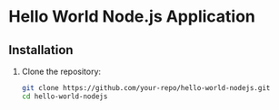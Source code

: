 # Hello World Node.js Application

## Installation

1. Clone the repository:
   ```bash
   git clone https://github.com/your-repo/hello-world-nodejs.git
   cd hello-world-nodejs
